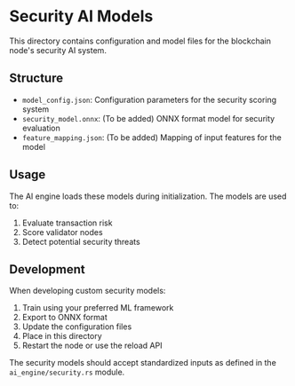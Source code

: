 # Security AI Models

This directory contains configuration and model files for the blockchain node's security AI system.

## Structure

- `model_config.json`: Configuration parameters for the security scoring system
- `security_model.onnx`: (To be added) ONNX format model for security evaluation
- `feature_mapping.json`: (To be added) Mapping of input features for the model

## Usage

The AI engine loads these models during initialization. The models are used to:

1. Evaluate transaction risk
2. Score validator nodes
3. Detect potential security threats

## Development

When developing custom security models:
1. Train using your preferred ML framework
2. Export to ONNX format
3. Update the configuration files
4. Place in this directory
5. Restart the node or use the reload API

The security models should accept standardized inputs as defined in the `ai_engine/security.rs` module. 